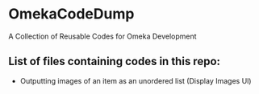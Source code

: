 # OmekaCodeDump
A Collection of Reusable Codes for Omeka Development

## List of files containing codes in this repo:
* Outputting images of an item as an unordered list (Display Images Ul)